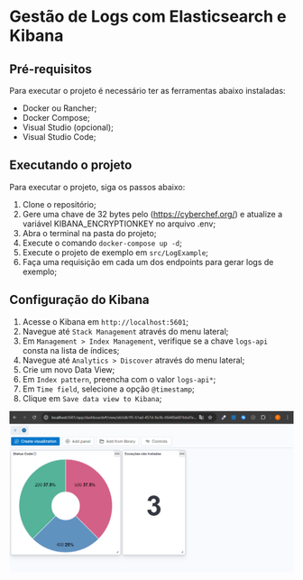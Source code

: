# Gestão de Logs com Elasticsearch e Kibana

## Pré-requisitos
Para executar o projeto é necessário ter as ferramentas abaixo instaladas:
- Docker ou Rancher;
- Docker Compose;
- Visual Studio (opcional);
- Visual Studio Code;

## Executando o projeto
Para executar o projeto, siga os passos abaixo:
1. Clone o repositório;
2. Gere uma chave de 32 bytes pelo (https://cyberchef.org/) e atualize a variável KIBANA_ENCRYPTIONKEY no arquivo .env;
3. Abra o terminal na pasta do projeto;
4. Execute o comando `docker-compose up -d`;
6. Execute o projeto de exemplo em `src/LogExample`;
7. Faça uma requisição em cada um dos endpoints para gerar logs de exemplo;

## Configuração do Kibana
1. Acesse o Kibana em `http://localhost:5601`;
2. Navegue até `Stack Management` através do menu lateral;
3. Em `Management > Index Management`, verifique se a chave `logs-api` consta na lista de índices;
4. Navegue até `Analytics > Discover` através do menu lateral;
5. Crie um novo Data View;
6. Em `Index pattern`, preencha com o valor `logs-api*`;
1. Em `Time field`, selecione a opção `@timestamp`;
1. Clique em `Save data view to Kibana`;

![](Dashboard.png)